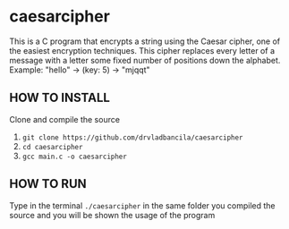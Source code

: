 # caesarcipher
This is a C program that encrypts a string using the Caesar cipher, one of the easiest encryption techniques. This cipher replaces every letter of a message with a letter some fixed number of positions down the alphabet.
Example: "hello" -> (key: 5) -> "mjqqt"

## HOW TO INSTALL
Clone and compile the source
1. `git clone https://github.com/drvladbancila/caesarcipher`
2.  `cd caesarcipher`
3.  `gcc main.c -o caesarcipher`

## HOW TO RUN
Type in the terminal `./caesarcipher` in the same folder you compiled the source and you will be shown the usage of the program
